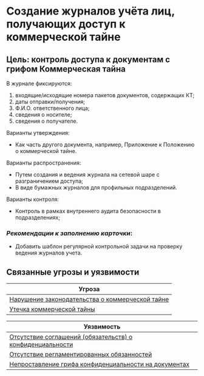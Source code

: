 #  Создание журналов учёта лиц, получающих доступ к коммерческой тайне
## Цель: контроль доступа к документам с грифом Коммерческая тайна
 
В журнале фиксируются:

1. входящие/исходящие номера пакетов документов, содержащих КТ;
2. даты отправки/получения;
3. Ф.И.О. ответственного лица; 
4. сведения о носителе;
5. сведения о получателе.

Варианты утверждения:

+ Как часть другого документа, например, Приложение к Положению о коммерческой тайне.

Варианты распространения:

+ Путем создания и ведения журнала на сетевой шаре с разграничением доступа;
+ В виде бумажных журналов для профильных подразделений.

Варианты контроля:

+ Контроль в рамках внутреннего аудита безопасности в подразделениях;

### *Рекомендации к заполнению карточки*:
+ Добавить шаблон регулярной контрольной задачи на проверку ведения журналов учета.


## Связанные угрозы и уязвимости
|Угроза|
|-|
|[Нарушение законодательства о коммерческой тайне](/vkr/threats/page6)|
|[Утечка коммерческой тайны](/vkr/threats/page19)|


|Уязвимость|
|-|
|[Отсутствие соглашений (обязательств) о конфиденциальности](/vkr/vulnerabilities/page8)|
|[Отсутствие регламентированных обязанностей](/vkr/vulnerabilities/page9)|
|[Непроставление грифа конфиденциальности на документах](/vkr/vulnerabilities/page10)|
